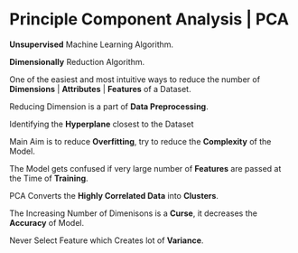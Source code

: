 # Principle Component Analysis | PCA

**Unsupervised** Machine Learning Algorithm.

**Dimensionally** Reduction Algorithm.

One of the easiest and most intuitive ways to reduce the number of **Dimensions** | **Attributes** | **Features** of a Dataset.

Reducing Dimension is a part of **Data Preprocessing**.

Identifying the **Hyperplane** closest to the Dataset

Main Aim is to reduce **Overfitting**, try to reduce the **Complexity** of the Model.

The Model gets confused if very large number of **Features** are passed at the Time of **Training**.

PCA Converts the **Highly Correlated Data** into **Clusters**.

The Increasing Number of Dimenisons is a **Curse**, it decreases the **Accuracy** of Model.

Never Select Feature which Creates lot of **Variance**.


